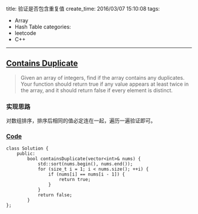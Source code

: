title: 验证是否包含重复值
create_time: 2016/03/07 15:10:08
tags:
- Array
- Hash Table
categories:
- leetcode
- C++

---
## [Contains Duplicate](https://leetcode.com/problems/contains-duplicate/)
> Given an array of integers, find if the array contains any duplicates. Your function should return true if any value appears at least twice in the array, and it should return false if every element is distinct.

### 实现思路
对数组排序，排序后相同的值必定连在一起，遍历一遍验证即可。

### [Code](https://github.com/Finalcheat/leetcode/blob/master/src/Contains-Duplicate.cpp)
```
class Solution {
    public:
        bool containsDuplicate(vector<int>& nums) {
            std::sort(nums.begin(), nums.end());
            for (size_t i = 1; i < nums.size(); ++i) {
                if (nums[i] == nums[i - 1]) {
                    return true;
                }
            }
            return false;
        }
};
```
